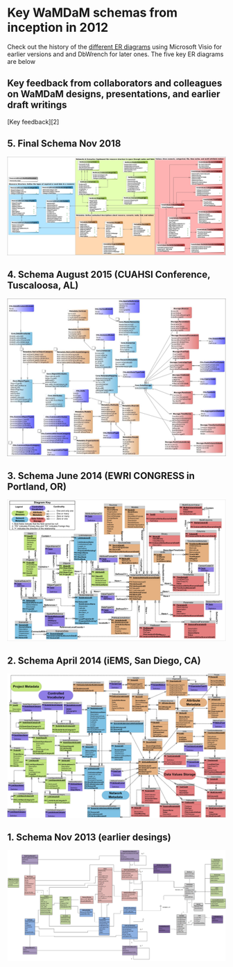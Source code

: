 # Key WaMDaM schemas from inception in 2012

Check out the history of the [different ER diagrams][1] using Microsoft Visio for earlier versions and and DbWrench for later ones. The five key ER diagrams are below 

## Key feedback from collaborators and colleagues on WaMDaM designs, presentations, and earlier draft writings

[Key feedback][2]

## 5. Final Schema Nov 2018    

![](/Earlier_ER_diagrams/5.jpg) 


## 4. Schema August 2015 (CUAHSI Conference, Tuscaloosa, AL)    
![](/Earlier_ER_diagrams/4.jpg)  


## 3. Schema June 2014 (EWRI CONGRESS in Portland, OR)     
![](/Earlier_ER_diagrams/2.png)


## 2. Schema April 2014 (iEMS, San Diego, CA)    
![](/Earlier_ER_diagrams/3.jpg)  


## 1. Schema Nov 2013 (earlier desings)    
![](/Earlier_ER_diagrams/1.jpg)


[1]:/Earlier_ER_diagrams/WaMDaM_Schema_version_history
[1]:/Earlier_ER_diagrams/Key_feedback.md
